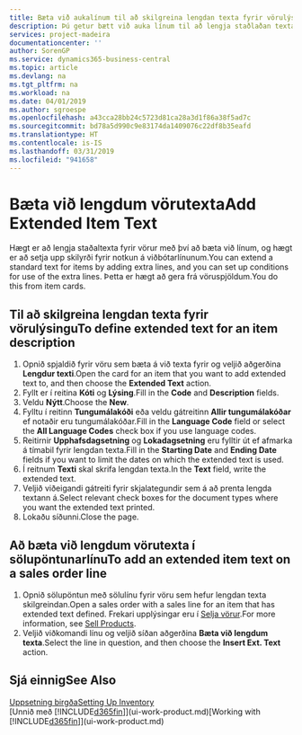 ```yaml
---
title: Bæta við aukalínum til að skilgreina lengdan texta fyrir vörulýsingu | Microsoft Docs
description: Þú getur bætt við auka línum til að lengja staðlaðan texta sem lýsir vöru.
services: project-madeira
documentationcenter: ''
author: SorenGP
ms.service: dynamics365-business-central
ms.topic: article
ms.devlang: na
ms.tgt_pltfrm: na
ms.workload: na
ms.date: 04/01/2019
ms.author: sgroespe
ms.openlocfilehash: a43cca28bb24c5723d81ca28a3d1f86a38f5ad7c
ms.sourcegitcommit: bd78a5d990c9e83174da1409076c22df8b35eafd
ms.translationtype: HT
ms.contentlocale: is-IS
ms.lasthandoff: 03/31/2019
ms.locfileid: "941658"
---
```

# <a name="add-extended-item-text"></a><span data-ttu-id="f3785-103">Bæta við lengdum vörutexta</span><span class="sxs-lookup"><span data-stu-id="f3785-103">Add Extended Item Text</span></span>
<span data-ttu-id="f3785-104">Hægt er að lengja staðaltexta fyrir vörur með því að bæta við línum, og hægt er að setja upp skilyrði fyrir notkun á viðbótarlínunum.</span><span class="sxs-lookup"><span data-stu-id="f3785-104">You can extend a standard text for items by adding extra lines, and you can set up conditions for use of the extra lines.</span></span> <span data-ttu-id="f3785-105">Þetta er hægt að gera frá vöruspjöldum.</span><span class="sxs-lookup"><span data-stu-id="f3785-105">You do this from item cards.</span></span>

## <a name="to-define-extended-text-for-an-item-description"></a><span data-ttu-id="f3785-106">Til að skilgreina lengdan texta fyrir vörulýsingu</span><span class="sxs-lookup"><span data-stu-id="f3785-106">To define extended text for an item description</span></span>
1. <span data-ttu-id="f3785-107">Opnið spjaldið fyrir vöru sem bæta á við texta fyrir og veljið aðgerðina **Lengdur texti**.</span><span class="sxs-lookup"><span data-stu-id="f3785-107">Open the card for an item that you want to add extended text to, and then choose the **Extended Text** action.</span></span>
2. <span data-ttu-id="f3785-108">Fyllt er í reitina **Kóti** og **Lýsing**.</span><span class="sxs-lookup"><span data-stu-id="f3785-108">Fill in the **Code** and **Description** fields.</span></span>
3. <span data-ttu-id="f3785-109">Veldu **Nýtt**.</span><span class="sxs-lookup"><span data-stu-id="f3785-109">Choose the **New**.</span></span>
4. <span data-ttu-id="f3785-110">Fylltu í reitinn **Tungumálakóði** eða veldu gátreitinn **Allir tungumálakóðar** ef notaðir eru tungumálakóðar.</span><span class="sxs-lookup"><span data-stu-id="f3785-110">Fill in the **Language Code** field or select the **All Language Codes** check box if you use language codes.</span></span>
5. <span data-ttu-id="f3785-111">Reitirnir **Upphafsdagsetning** og **Lokadagsetning** eru fylltir út ef afmarka á tímabil fyrir lengdan texta.</span><span class="sxs-lookup"><span data-stu-id="f3785-111">Fill in the **Starting Date** and **Ending Date** fields if you want to limit the dates on which the extended text is used.</span></span>
6. <span data-ttu-id="f3785-112">Í reitnum **Texti** skal skrifa lengdan texta.</span><span class="sxs-lookup"><span data-stu-id="f3785-112">In the **Text** field, write the extended text.</span></span>
7. <span data-ttu-id="f3785-113">Veljið viðeigandi gátreiti fyrir skjalategundir sem á að prenta lengda textann á.</span><span class="sxs-lookup"><span data-stu-id="f3785-113">Select relevant check boxes for the document types where you want the extended text printed.</span></span>
8. <span data-ttu-id="f3785-114">Lokaðu síðunni.</span><span class="sxs-lookup"><span data-stu-id="f3785-114">Close the page.</span></span>

## <a name="to-add-an-extended-item-text-on-a-sales-order-line"></a><span data-ttu-id="f3785-115">Að bæta við lengdum vörutexta í sölupöntunarlínu</span><span class="sxs-lookup"><span data-stu-id="f3785-115">To add an extended item text on a sales order line</span></span>
1. <span data-ttu-id="f3785-116">Opnið sölupöntun með sölulínu fyrir vöru sem hefur lengdan texta skilgreindan.</span><span class="sxs-lookup"><span data-stu-id="f3785-116">Open a sales order with a sales line for an item that has extended text defined.</span></span> <span data-ttu-id="f3785-117">Frekari upplýsingar eru í [Selja vörur](sales-how-sell-products.md).</span><span class="sxs-lookup"><span data-stu-id="f3785-117">For more information, see [Sell Products](sales-how-sell-products.md).</span></span>
2. <span data-ttu-id="f3785-118">Veljið viðkomandi línu og veljið síðan aðgerðina **Bæta við lengdum texta**.</span><span class="sxs-lookup"><span data-stu-id="f3785-118">Select the line in question, and then choose the **Insert Ext. Text** action.</span></span>

## <a name="see-also"></a><span data-ttu-id="f3785-119">Sjá einnig</span><span class="sxs-lookup"><span data-stu-id="f3785-119">See Also</span></span>
[<span data-ttu-id="f3785-120">Uppsetning birgða</span><span class="sxs-lookup"><span data-stu-id="f3785-120">Setting Up Inventory</span></span>](inventory-setup-inventory.md)  
<span data-ttu-id="f3785-121">[Unnið með [!INCLUDE[d365fin](includes/d365fin_md.md)]](ui-work-product.md)</span><span class="sxs-lookup"><span data-stu-id="f3785-121">[Working with [!INCLUDE[d365fin](includes/d365fin_md.md)]](ui-work-product.md)</span></span>
